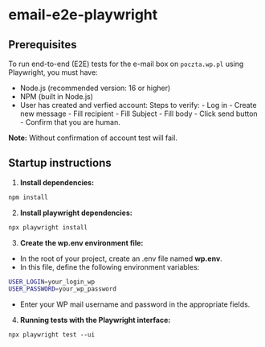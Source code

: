 # email-e2e-playwright

## Prerequisites

To run end-to-end (E2E) tests for the e-mail box on `poczta.wp.pl` using Playwright, you must have:
- Node.js (recommended version: 16 or higher)
- NPM (built in Node.js)
- User has created and verfied account:
    Steps to verify:
      - Log in
      - Create new message
      - Fill recipient
      - Fill Subject
      - Fill body
      - Click send button
      - Confirm that you are human.
 
**Note:** Without confirmation of account test will fail.
 
## Startup instructions

1. **Install dependencies:**
```bash
npm install
```
2. **Install playwright dependencies:**
```bash
npx playwright install
```
3. **Create the wp.env environment file:**
- In the root of your project, create an .env file named **wp.env**.
- In this file, define the following environment variables:
```bash
USER_LOGIN=your_login_wp
USER_PASSWORD=your_wp_password
```
- Enter your WP mail username and password in the appropriate fields.
4. **Running tests with the Playwright interface:**
```
npx playwright test --ui
```
